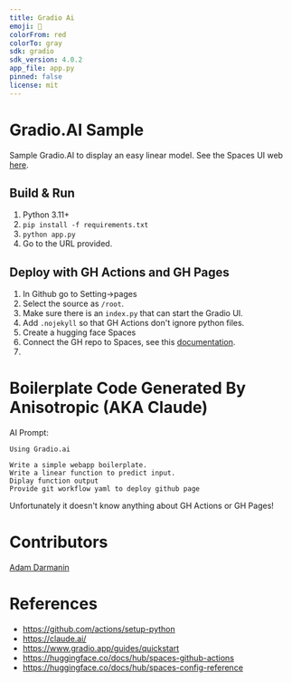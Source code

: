 ```yaml
---
title: Gradio Ai
emoji: 🏢
colorFrom: red
colorTo: gray
sdk: gradio
sdk_version: 4.0.2
app_file: app.py
pinned: false
license: mit
---
```


# Gradio.AI Sample

Sample Gradio.AI to display an easy linear model. See the Spaces UI web [here](https://huggingface.co/spaces/radmada/gradio_ai).

## Build & Run

1. Python 3.11+
2. `pip install -f requirements.txt`
3. `python app.py`
4. Go to the URL provided.

## Deploy with GH Actions and GH Pages

1. In Github go to Setting->pages
2. Select the source as `/root`.
3. Make sure there is an `index.py` that can start the Gradio UI.
4. Add `.nojekyll` so that GH Actions don't ignore python files.
5. Create a hugging face Spaces
6. Connect the GH repo to Spaces, see this [documentation](https://huggingface.co/docs/hub/spaces-github-actions).
7. 

# Boilerplate Code Generated By Anisotropic (AKA Claude)

AI Prompt:

```
Using Gradio.ai

Write a simple webapp boilerplate. 
Write a linear function to predict input.
Diplay function output
Provide git workflow yaml to deploy github page
```

Unfortunately it doesn't know anything about GH Actions or  GH Pages!

# Contributors

[Adam Darmanin](https://github.com/adamd1985)

# References

- https://github.com/actions/setup-python
- https://claude.ai/
- https://www.gradio.app/guides/quickstart
- https://huggingface.co/docs/hub/spaces-github-actions
- https://huggingface.co/docs/hub/spaces-config-reference
